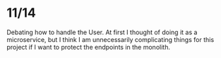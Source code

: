 # 11/14

Debating how to handle the User. At first I thought of doing it as a microservice, but I think I am unnecessarily complicating things for this project if I want to protect the endpoints in the monolith.
